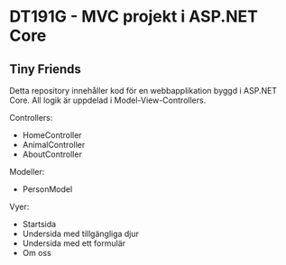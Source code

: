 # DT191G - MVC projekt i ASP.NET Core

## Tiny Friends

Detta repository innehåller kod för en webbapplikation byggd i ASP.NET Core. All logik är uppdelad i Model-View-Controllers.

Controllers:
- HomeController
- AnimalController
- AboutController

Modeller:
- PersonModel

Vyer:
- Startsida
- Undersida med tillgängliga djur
- Undersida med ett formulär
- Om oss
